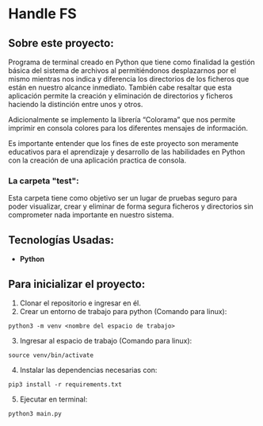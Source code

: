 # Handle FS

## Sobre este proyecto:

Programa de terminal creado en Python que tiene como finalidad la gestión básica del sistema de archivos al permitiéndonos desplazarnos por el mismo mientras nos indica y diferencia los directorios de los ficheros que están en nuestro alcance inmediato. También cabe resaltar que esta aplicación permite la creación y eliminación de directorios y ficheros haciendo la distinción entre unos y otros.

Adicionalmente se implemento la librería “Colorama” que nos permite imprimir en consola colores para los diferentes mensajes de información.

Es importante entender que los fines de este proyecto son meramente educativos para el aprendizaje y desarrollo de las habilidades en Python con la creación de una aplicación practica de consola.

### La carpeta "test":

Esta carpeta tiene como objetivo ser un lugar de pruebas seguro para poder visualizar, crear y eliminar de forma segura ficheros y directorios sin comprometer nada importante en nuestro sistema.

## Tecnologías Usadas:

- **Python**

## Para inicializar el proyecto:

1. Clonar el repositorio e ingresar en él.
2. Crear un entorno de trabajo para python (Comando para linux):
```
python3 -m venv <nombre del espacio de trabajo>
```
3. Ingresar al espacio de trabajo (Comando para linux):
```
source venv/bin/activate
```
4. Instalar las dependencias necesarias con:
```
pip3 install -r requirements.txt
```
5. Ejecutar en terminal:
```
python3 main.py
```